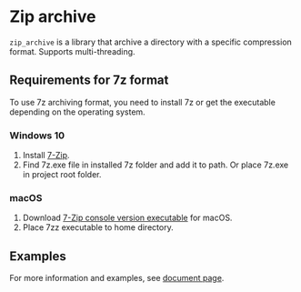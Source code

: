 # Zip archive

`zip_archive` is a library that archive a directory with a specific compression format.
Supports multi-threading.

## Requirements for 7z format

To use 7z archiving format, you need to install 7z or get the executable depending on the operating system.

### Windows 10

1. Install [7-Zip](https://www.7-zip.org/).
2. Find 7z.exe file in installed 7z folder and add it to path.
Or place 7z.exe in project root folder.

### macOS

1. Download [7-Zip console version executable](https://www.7-zip.org/download.html) for macOS.
2. Place 7zz executable to home directory.

## Examples

For more information and examples, see [document page](https://docs.rs/zip_archive/1.0.0/zip_archive/).